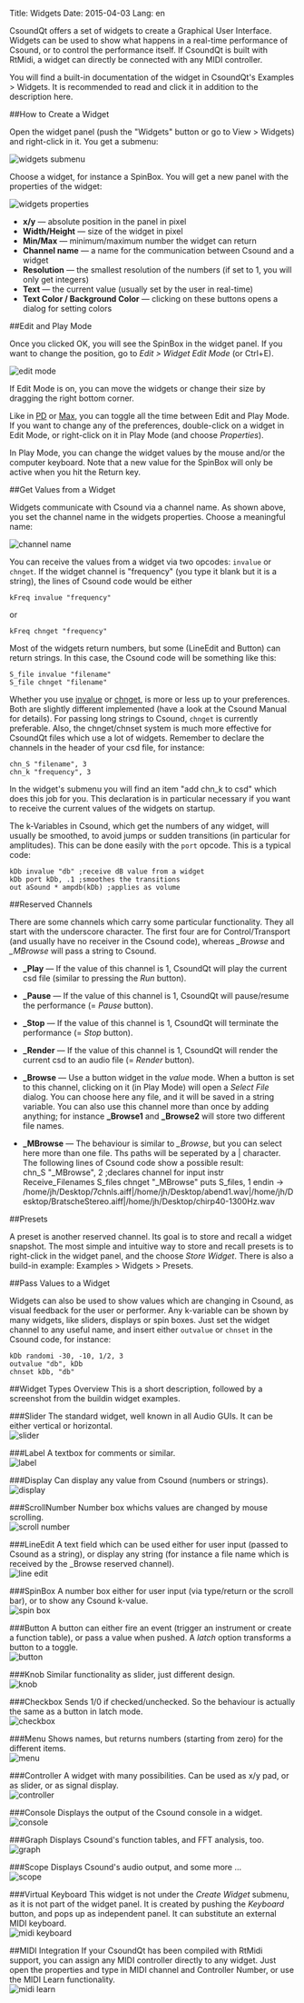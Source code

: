Title: Widgets
Date: 2015-04-03
Lang: en

CsoundQt offers a set of widgets to create a Graphical User Interface. Widgets can be used to show what happens in a real-time performance of Csound, or to control the performance itself. If CsoundQt is built with RtMidi, a widget can directly be connected with any MIDI controller.

You will find a built-in documentation of the widget in CsoundQt's Examples > Widgets. It is recommended to read and click it in addition to the description here.


##How to Create a Widget

Open the widget panel (push the "Widgets" button or go to View > Widgets) and right-click in it. You get a submenu:

![widgets submenu](|filename|/images/doc_widgets_01.png)

Choose a widget, for instance a SpinBox. You will get a new panel with the properties of the widget:

![widgets properties](|filename|/images/doc_widgets_02.png)

+    **x/y** — absolute position in the panel in pixel  
+    **Width/Height** — size of the widget in pixel  
+    **Min/Max** — minimum/maximum number the widget can return  
+    **Channel name** — a name for the communication between Csound and a widget  
+    **Resolution** — the smallest resolution of the numbers (if set to 1, you will only get integers)  
+    **Text** — the current value (usually set by the user in real-time)  
+    **Text Color / Background Color** — clicking on these buttons opens a dialog for setting colors  


##Edit and Play Mode

Once you clicked OK, you will see the SpinBox in the widget panel. If you want to change the position, go to *Edit > Widget Edit Mode* (or Ctrl+E).

![edit mode](|filename|/images/doc_widgets_03.png)

If Edit Mode is on, you can move the widgets or change their size by dragging the right bottom corner. 

Like in [PD](http://puredata.info) or [Max](http://cycling74.com/max), you can toggle all the time between Edit and Play Mode. If you want to change any of the preferences, double-click on a widget in Edit Mode, or right-click on it in Play Mode (and choose *Properties*).

In Play Mode, you can change the widget values by the mouse and/or the computer keyboard. Note that a new value for the SpinBox will only be active when you hit the Return key.


##Get Values from a Widget

Widgets communicate with Csound via a channel name. As shown above, you set the channel name in the widgets properties. Choose a meaningful name:

![channel name](|filename|/images/doc_widgets_04.png)

You can receive the values from a widget via two opcodes: `invalue` or `chnget`. If the widget channel is "frequency" (you type it blank but it is a string), the lines of Csound code would be either

    kFreq invalue "frequency"

or

    kFreq chnget "frequency"

Most of the widgets return numbers, but some (LineEdit and Button) can return strings. In this case, the Csound code will be something like this:

    S_file invalue "filename"
    S_file chnget "filename"

Whether you use [invalue](http://csound.github.io/docs/manual/invalue.html) or [chnget](http://csound.github.io/docs/manual/chnget.html), is more or less up to your preferences. Both are slightly different implemented (have a look at the Csound Manual for details). For passing long strings to Csound, `chnget` is currently preferable. Also, the chnget/chnset system is much more effective for CsoundQt files which use a lot of widgets. Remember to declare the channels in the header of your csd file, for instance:

    chn_S "filename", 3
    chn_k "frequency", 3

In the widget's submenu you will find an item "add chn_k to csd" which does this job for you. This declaration is in particular necessary if you want to receive the current values of the widgets on startup.

The k-Variables in Csound, which get the numbers of any widget, will usually be smoothed, to avoid jumps or sudden transitions (in particular for amplitudes). This can be done easily with the `port` opcode. This is a typical code:

    kDb invalue "db" ;receive dB value from a widget
    kDb port kDb, .1 ;smoothes the transitions
    out aSound * ampdb(kDb) ;applies as volume


##Reserved Channels

There are some channels which carry some particular functionality. They all start with the underscore character. The first four are for Control/Transport (and usually have no receiver in the Csound code), whereas *_Browse* and *_MBrowse* will pass a string to Csound.

+   **_Play** — If the value of this channel is 1, CsoundQt will play the current csd file (similar to pressing the *Run* button).  
+   **_Pause** — If the value of this channel is 1, CsoundQt will pause/resume the performance (= *Pause* button).  
+   **_Stop** — If the value of this channel is 1, CsoundQt will terminate the performance (= *Stop* button).  
+   **_Render** — If the value of this channel is 1, CsoundQt will render the current csd to an audio file (= *Render* button).

+   **_Browse** — Use a button widget in the *value* mode. When a button is set to this channel, clicking on it (in Play Mode) will open a *Select File* dialog. You can choose here any file, and it will be saved in a string variable. You can also use this channel more than once by adding anything; for instance **_Browse1** and **_Browse2** will store two different file names.  
+   **_MBrowse** — The behaviour is similar to *_Browse*, but you can select here more than one file. Ths paths will be seperated by a | character. The following lines of Csound code show a possible result:  
    chn_S "_MBrowse", 2 ;declares channel for input
    instr Receive_Filenames
        S_files chnget "_MBrowse"
        puts S_files, 1
    endin
    -> /home/jh/Desktop/7chnls.aiff|/home/jh/Desktop/abend1.wav|/home/jh/Desktop/BratscheStereo.aiff|/home/jh/Desktop/chirp40-1300Hz.wav


##Presets

A preset is another reserved channel. Its goal is to store and recall a widget snapshot. The most simple and intuitive way to store and recall presets is to right-click in the widget panel, and the choose *Store Widget*. There is also a build-in example: Examples > Widgets > Presets.


##Pass Values to a Widget

Widgets can also be used to show values which are changing in Csound, as visual feedback for the user or performer. Any k-variable can be shown by many widgets, like sliders, displays or spin boxes. Just set the widget channel to any useful name, and insert either `outvalue` or `chnset` in the Csound code, for instance:

    kDb randomi -30, -10, 1/2, 3
    outvalue "db", kDb
    chnset kDb, "db"


##Widget Types Overview
This is a short description, followed by a screenshot from the buildin widget examples.

###Slider
The standard widget, well known in all Audio GUIs. It can be either vertical or horizontal.  
![slider](|filename|/images/doc_widgets_07.png)

###Label
A textbox for comments or similar.  
![label](|filename|/images/doc_widgets_05.png)

###Display
Can display any value from Csound (numbers or strings).  
![display](|filename|/images/doc_widgets_06.png)

###ScrollNumber
Number box whichs values are changed by mouse scrolling.  
![scroll number](|filename|/images/doc_widgets_08.png)

###LineEdit
A text field which can be used either for user input (passed to Csound as a string), or display any string (for instance a file name which is received by the _Browse reserved channel).  
![line edit](|filename|/images/doc_widgets_09.png)

###SpinBox
A number box either for user input (via type/return or the scroll bar), or to show any Csound k-value.  
![spin box](|filename|/images/doc_widgets_10.png)

###Button
A button can either fire an event (trigger an instrument or create a function table), or pass a value when pushed. A *latch* option transforms a button to a toggle.  
![button](|filename|/images/doc_widgets_11.png)

###Knob
Similar functionality as slider, just different design.  
![knob](|filename|/images/doc_widgets_12.png)

###Checkbox
Sends 1/0 if checked/unchecked. So the behaviour is actually the same as a button in latch mode.  
![checkbox](|filename|/images/doc_widgets_13.png)

###Menu
Shows names, but returns numbers (starting from zero) for the different items.  
![menu](|filename|/images/doc_widgets_14.png)

###Controller
A widget with many possibilities. Can be used as x/y pad, or as slider, or as signal display.  
![controller](|filename|/images/doc_widgets_15.png)

###Console
Displays the output of the Csound console in a widget.  
![console](|filename|/images/doc_widgets_16.png)

###Graph
Displays Csound's function tables, and FFT analysis, too.  
![graph](|filename|/images/doc_widgets_17.png)

###Scope
Displays Csound's audio output, and some more ...  
![scope](|filename|/images/doc_widgets_18.png)

###Virtual Keyboard
This widget is not under the *Create Widget* submenu, as it is not part of the widget panel. It is created by pushing the *Keyboard* button, and pops up as independent panel. It can substitute an external MIDI keyboard.  
![midi keyboard](|filename|/images/doc_widgets_19.png)

##MIDI Integration
If your CsoundQt has been compiled with RtMidi support, you can assign any MIDI controller directly to any widget. Just open the properties and type in MIDI channel and Controller Number, or use the MIDI Learn functionality.  
![midi learn](|filename|/images/doc_widgets_20.png)

